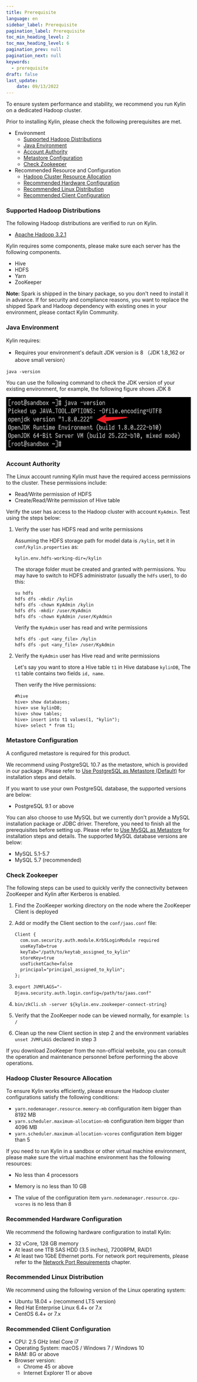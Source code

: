 ```yaml
---
title: Prerequisite
language: en
sidebar_label: Prerequisite
pagination_label: Prerequisite
toc_min_heading_level: 2
toc_max_heading_level: 6
pagination_prev: null
pagination_next: null
keywords: 
  - prerequisite
draft: false
last_update:
    date: 09/13/2022
---
```


To ensure system performance and stability, we recommend you run Kylin on a dedicated Hadoop cluster.

Prior to installing Kylin, please check the following prerequisites are met.

- Environment
    - [Supported Hadoop Distributions](#hadoop)
    - [Java Environment](#java)
    - [Account Authority](#account)
    - [Metastore Configuration](#metadata)
    - [Check Zookeeper](#zookeeper)
- Recommended Resource and Configuration
    - [Hadoop Cluster Resource Allocation](#resource)
    - [Recommended Hardware Configuration](#hardware)
    - [Recommended Linux Distribution](#linux)
    - [Recommended Client Configuration](#client)



### <span id="hadoop">Supported Hadoop Distributions</span>

The following Hadoop distributions are verified to run on Kylin.

- [Apache Hadoop 3.2.1](installation/platform/install_on_apache_hadoop.md)


Kylin requires some components, please make sure each server has the following components.

- Hive
- HDFS
- Yarn
- ZooKeeper

**Note:** Spark is shipped in the binary package, so you don't need to install it in advance. If for security and compliance reasons, you want to replace the shipped Spark and Hadoop dependency with existing ones in your environment, please contact Kylin Community. 

### <span id="java">Java Environment</span>

Kylin requires:

- Requires your environment's default JDK version is 8 （JDK 1.8_162 or above small version）

```shell
java -version
```

You can use the following command to check the JDK version of your existing environment, for example, the following figure shows JDK 8

![JDK version](images/jdk.png)

### <span id="account">Account Authority</span>

The Linux account running Kylin must have the required access permissions to the cluster. These permissions include:

* Read/Write permission of HDFS
* Create/Read/Write permission of Hive table

Verify the user has access to the Hadoop cluster with account `KyAdmin`. Test using the steps below:

1. Verify the user has HDFS read and write permissions

   Assuming the HDFS storage path for model data is `/kylin`, set it in `conf/kylin.properties` as:

   ```properties
   kylin.env.hdfs-working-dir=/kylin
   ```

   The storage folder must be created and granted with permissions. You may have to switch to HDFS administrator (usually the `hdfs` user),  to do this:

   ```shell
   su hdfs
   hdfs dfs -mkdir /kylin
   hdfs dfs -chown KyAdmin /kylin
   hdfs dfs -mkdir /user/KyAdmin 
   hdfs dfs -chown KyAdmin /user/KyAdmin
   ```
   Verify the `KyAdmin` user has read and write permissions

   ```shell
   hdfs dfs -put <any_file> /kylin
   hdfs dfs -put <any_file> /user/KyAdmin   
   ```

2. Verify the `KyAdmin` user has Hive read and write permissions

   Let's say you want to store a Hive table `t1` in Hive database `kylinDB`, The `t1` table contains two fields `id, name`.

   Then verify the Hive permissions:

   ```shell
   #hive
   hive> show databases;
   hive> use kylinDB;
   hive> show tables;
   hive> insert into t1 values(1, "kylin");
   hive> select * from t1;
   ```

### <span id="metadata">Metastore Configuration</span>

A configured metastore is required for this product.

We recommend using PostgreSQL 10.7 as the metastore, which is provided in our package. Please refer to [Use PostgreSQL as Metastore (Default)](./rdbms_metastore/postgresql/default_metastore.md) for installation steps and details.

If you want to use your own PostgreSQL database, the supported versions are below:

- PostgreSQL 9.1 or above

You can also choose to use MySQL but we currently don't provide a MySQL installation package or JDBC driver. Therefore, you need to finish all the prerequisites before setting up. Please refer to [Use MySQL as Metastore](./rdbms_metastore/mysql/mysql_metastore.md) for installation steps and details. The supported MySQL database versions are below:

- MySQL 5.1-5.7
- MySQL 5.7 (recommended)

### <span id="zookeeper">Check Zookeeper</span>

The following steps can be used to quickly verify the connectivity between ZooKeeper and Kylin after Kerberos is enabled.
1. Find the ZooKeeper working directory on the node where the ZooKeeper Client is deployed
2. Add or modify the Client section to the `conf/jaas.conf` file:

   ```shell
   Client {
     com.sun.security.auth.module.Krb5LoginModule required
     useKeyTab=true
     keyTab="/path/to/keytab_assigned_to_kylin"
     storeKey=true
     useTicketCache=false
     principal="principal_assigned_to_kylin";
   };
   ```
3. `export JVMFLAGS="-Djava.security.auth.login.config=/path/to/jaas.conf"`
4. `bin/zkCli.sh -server ${kylin.env.zookeeper-connect-string}`
5. Verify that the ZooKeeper node can be viewed normally, for example: `ls /`
6. Clean up the new Client section in step 2 and the environment variables `unset JVMFLAGS` declared in step 3

If you download ZooKeeper from the non-official website, you can consult the operation and maintenance personnel before performing the above operations.

### <span id="resource">Hadoop Cluster Resource Allocation</span>

To ensure Kylin works efficiently, please ensure the Hadoop cluster configurations satisfy the following conditions:

* `yarn.nodemanager.resource.memory-mb` configuration item bigger than 8192 MB
* `yarn.scheduler.maximum-allocation-mb` configuration item bigger than 4096 MB
* `yarn.scheduler.maximum-allocation-vcores` configuration item bigger than 5

If you need to run Kylin in a sandbox or other virtual machine environment, please make sure the virtual machine environment has the following resources:

- No less than 4 processors

- Memory is no less than 10 GB

- The value of the configuration item `yarn.nodemanager.resource.cpu-vcores` is no less than 8

### <span id="hardware">Recommended Hardware Configuration</span>

We recommend the following hardware configuration to install Kylin:

- 32 vCore, 128 GB memory
- At least one 1TB SAS HDD (3.5 inches), 7200RPM, RAID1
- At least two 1GbE Ethernet ports. For network port requirements, please refer to the [Network Port Requirements](./network_port_requirements.md) chapter.

### <span id="linux">Recommended Linux Distribution</span>

We recommend using the following version of the Linux operating system:

- Ubuntu 18.04 + (recommend LTS version)
- Red Hat Enterprise Linux 6.4+ or 7.x 
- CentOS 6.4+ or 7.x

### <span id="client">Recommended Client Configuration</span>

- CPU: 2.5 GHz Intel Core i7
- Operating System: macOS / Windows 7 / Windows 10
- RAM: 8G or above
- Browser version:
    + Chrome 45 or above
    + Internet Explorer 11 or above
